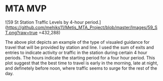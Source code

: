 # MTA MVP

![59 St Station Traffic Levels by 4-hour period.](https://github.com/mehiks11/Metis_MTA_Project/blob/master/Images/59_ST.png?raw=true =432,288)

The above plot depicts an example of the type of visualed guidance for travel that will be provided by station and line. 
I used the sum of exits and entries to indicate activity or traffic in the station during certain 4 hour periods. The hours indicate the starting period for a four hour period. This plot suggest that the best time to travel is early in the morning, late at night, and definetely before noon, where traffic seems to surge for the rest of the day. 
